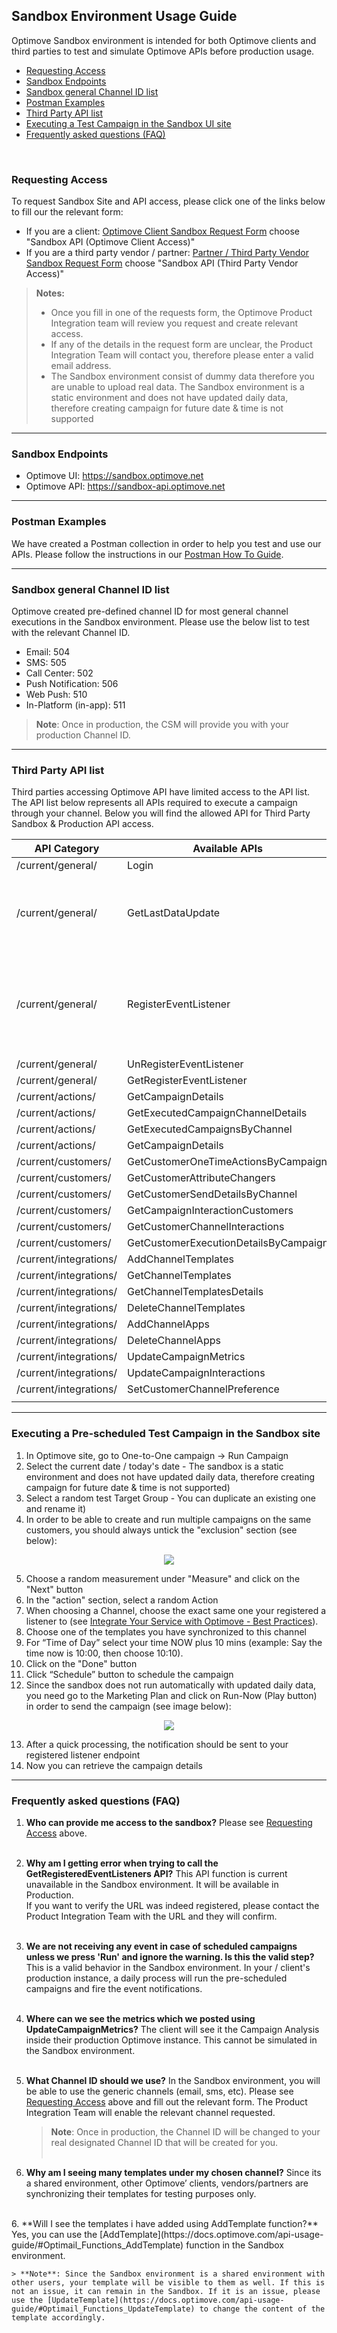 
## Sandbox Environment Usage Guide
Optimove Sandbox environment is intended for both Optimove clients and third parties to test and simulate Optimove APIs before production usage.

- [Requesting Access](#request-access)
- [Sandbox Endpoints](#sandbox-url)
- [Sandbox general Channel ID list](#channel-list)
- [Postman Examples](#postman-examples)
- [Third Party API list](#3p-access)
- [Executing a Test Campaign in the Sandbox UI site](#exec-test-camp)
- [Frequently asked questions (FAQ)](#faq)
<br/>

### <a id="request-access"></a>Requesting Access
To request Sandbox Site and API access, please click one of the links below to fill our the relevant form: 

 - If you are a client: [Optimove Client Sandbox Request Form](https://optimoveww.zendesk.com/hc/en-us/requests/new?ticket_form_id=360000357937) choose "Sandbox API (Optimove Client Access)"
 - If you are a third party vendor / partner: [Partner / Third Party Vendor Sandbox Request Form](https://optimoveww.zendesk.com/hc/en-us/requests/new?ticket_form_id=360000357937) choose "Sandbox API (Third Party Vendor Access)"

>**Notes:**
>  - Once you fill in one of the requests form, the Optimove Product Integration team will review you request and create relevant access.
>  - If any of the details in the request form are unclear, the Product Integration Team will contact you, therefore please enter a valid email address.
>  - The Sandbox environment consist of dummy data therefore you are unable to upload real data.
>  The Sandbox environment is a static environment and does not have updated daily data, therefore creating campaign for future date & time is not supported

<hr>

### <a id="sandbox-url"></a>Sandbox Endpoints

- Optimove UI: https://sandbox.optimove.net
- Optimove API: https://sandbox-api.optimove.net
<hr>

### <a id="postman-examples"></a>Postman Examples

We have created a Postman collection in order to help you test and use our APIs. Please follow the instructions in our [Postman How To Guide](https://github.com/optimove-tech/Optimove-APIs/blob/master/Sandbox/postman-how-to/readme.md).
<hr>

### <a id="channel-list"></a>Sandbox general Channel ID list
Optimove created pre-defined channel ID for most general channel executions in the Sandbox environment. Please use the below list to test with the relevant Channel ID.

 - Email: 504
 - SMS: 505
 - Call Center: 502
 - Push Notification: 506
 - Web Push: 510
 - In-Platform (in-app): 511

> **Note**:  Once in production, the CSM will provide you with your production Channel ID.  

<hr>

### <a id="3p-access"></a>Third Party API list
Third parties accessing Optimove API have limited access to the API list. The API list below represents all APIs required to execute a campaign through your channel. Below you will find the allowed API for Third Party Sandbox & Production API access.

| ﻿API Category           | Available APIs                      | Notes                                                                       |
|------------------------|-------------------------------------|-----------------------------------------------------------------------------|
| /current/general/      | Login                               |                                                                             |
| /current/general/      | GetLastDataUpdate                   | Will not work due to lack of daily in Sandbox environment only              |
| /current/general/      | RegisterEventListener               | Only EventType=2 will not work due to lack of daily in Sandbox environment only |
| /current/general/      | UnRegisterEventListener             |                                                                             |
| /current/general/      |GetRegisterEventListener            |											| 
|/current/actions/       | GetCampaignDetails     |  												|
| /current/actions/      | GetExecutedCampaignChannelDetails   |                                                                             |
| /current/actions/      | GetExecutedCampaignsByChannel       |                                                                             |
| /current/actions/	 | GetCampaignDetails                  |                                                                              |
| /current/customers/    | GetCustomerOneTimeActionsByCampaign | |
| /current/customers/    | GetCustomerAttributeChangers |                                                     					|
| /current/customers/    | GetCustomerSendDetailsByChannel	|                                                                             |
| /current/customers/    | GetCampaignInteractionCustomers     |                                                                             |
| /current/customers/    | GetCustomerChannelInteractions      |                                                                             |
| /current/customers/    | GetCustomerExecutionDetailsByCampaign      |                                                                             |
| /current/integrations/ | AddChannelTemplates                 |                                                                             |
| /current/integrations/ | GetChannelTemplates                 |                                                                             |
| /current/integrations/ | GetChannelTemplatesDetails          |                                                                             |
| /current/integrations/ | DeleteChannelTemplates              |                                                                             |
| /current/integrations/ | AddChannelApps                      |                                                                             |
| /current/integrations/ | DeleteChannelApps                   |                                                                             |
| /current/integrations/ | UpdateCampaignMetrics               |                                                                             |
| /current/integrations/ | UpdateCampaignInteractions          |                                                                             |
| /current/integrations/ | SetCustomerChannelPreference        |                                                                             |
|                        |                                     |                                                                             |

<hr>

### <a id="exec-test-camp"></a>Executing a Pre-scheduled Test Campaign in the Sandbox site
 1.  In Optimove site, go to One-to-One campaign -> Run Campaign
 2.  Select the current date / today's date - The sandbox is a static environment and does not have updated daily data, therefore creating campaign for future date & time is not supported)
 3.  Select a random test Target Group - You can duplicate an existing one and rename it)
 4.  In order to be able to create and run multiple campaigns on the same customers, you should always untick the "exclusion" section (see below): 
<p align="center"><img src="https://github.com/optimove-tech/Optimove-APIs/blob/master/Sandbox/one-to-one-camp.jpg?raw=true"></p>

 5. Choose a random measurement under "Measure" and click on the "Next" button
 6. In the "action" section, select a random Action
 7. When choosing a Channel, choose the exact same one your registered a listener to (see [Integrate Your Service with Optimove - Best Practices](https://github.com/optimove-tech/Optimove-APIs/tree/master/API-Integrations)). 
 8. Choose one of the templates you have synchronized to this channel 
 9. For “Time of Day” select your time NOW plus 10 mins (example: Say the time now is 10:00, then choose 10:10). 
 10. Click on the "Done" button
 11. Click “Schedule” button to schedule the campaign
 12. Since the sandbox does not run automatically with updated daily data, you need go to the Marketing Plan and click on Run-Now (Play button) in order to send the campaign (see image below):
 <p align="center"><img src="https://github.com/optimove-tech/Optimove-APIs/blob/master/Sandbox/marking-plan-run-camp.jpg?raw=true"></p> 
 
 13.  After a quick processing, the notification should be sent to your registered listener endpoint
 14. Now you can retrieve the campaign details
<hr>

### <a id="faq"></a>Frequently asked questions (FAQ)

 1. **Who can provide me access to the sandbox?**
Please see [Requesting Access](#request-access) above. <br/><br/>
 2. **Why am I getting error when trying to call the GetRegisteredEventListeners API?**
This API function is current unavailable in the Sandbox environment. It will  be available in Production. <br/>If you want to verify the URL was indeed registered, please contact the Product Integration Team with the URL and they will confirm.<br/><br/>
 3. **We are not receiving any event in case of scheduled campaigns unless we press 'Run' and ignore the warning. Is this the valid step?**
This is a valid behavior in the Sandbox environment. In your / client's production instance, a daily process will run the pre-scheduled campaigns and fire the event notifications.<br/><br/>
 4. **Where can we see the metrics which we posted using UpdateCampaignMetrics?**
The client will see it the Campaign Analysis inside their production Optimove instance. This cannot be simulated in the Sandbox environment.<br/><br/>
 5. **What Channel ID should we use?**
In the Sandbox environment, you will be able to use the generic channels (email, sms, etc). Please see [Requesting Access](#request-access) above and fill out the relevant form. The Product Integration Team will enable the relevant channel requested.<br/> 
	> **Note**:  Once in production, the Channel ID will be changed to your real designated Channel ID that will be created for you. <br/><br/>
	
 6. **Why am I seeing many templates under my chosen channel?**
Since its a shared environment, other Optimove’ clients, vendors/partners are synchronizing their templates for testing purposes only.
<br/>
 6. **Will I see the templates i have added using AddTemplate function?**
Yes, you can use the [AddTemplate](https://docs.optimove.com/api-usage-guide/#Optimail_Functions_AddTemplate) function in the Sandbox environment.

	> **Note**: Since the Sandbox environment is a shared environment with other users, your template will be visible to them as well. If this is not an issue, it can remain in the Sandbox. If it is an issue, please use the [UpdateTemplate](https://docs.optimove.com/api-usage-guide/#Optimail_Functions_UpdateTemplate) to change the content of the template accordingly.
